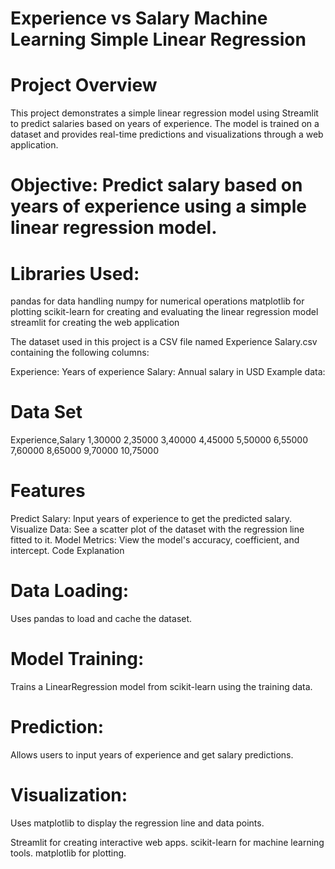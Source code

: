 
# Experience vs Salary Machine Learning Simple Linear Regression 
# Project Overview

This project demonstrates a simple linear regression model using Streamlit to predict salaries based on years of experience. The model is trained on a dataset and provides real-time predictions and visualizations through a web application.

# Objective: Predict salary based on years of experience using a simple linear regression model.
# Libraries Used:
pandas for data handling
numpy for numerical operations
matplotlib for plotting
scikit-learn for creating and evaluating the linear regression model
streamlit for creating the web application


The dataset used in this project is a CSV file named Experience Salary.csv containing the following columns:

Experience: Years of experience
Salary: Annual salary in USD
Example data:
# Data Set
Experience,Salary
1,30000
2,35000
3,40000
4,45000
5,50000
6,55000
7,60000
8,65000
9,70000
10,75000


# Features

Predict Salary: Input years of experience to get the predicted salary.
Visualize Data: See a scatter plot of the dataset with the regression line fitted to it.
Model Metrics: View the model's accuracy, coefficient, and intercept.
Code Explanation

# Data Loading: 
  Uses pandas to load and cache the dataset.
# Model Training: 
  Trains a LinearRegression model from scikit-learn using the training data.
# Prediction: 
  Allows users to input years of experience and get salary predictions.
# Visualization: 
  Uses matplotlib to display the regression line and data points.



Streamlit for creating interactive web apps.
scikit-learn for machine learning tools.
matplotlib for plotting.
